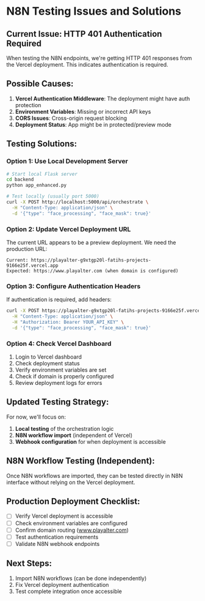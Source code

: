 # N8N Testing Issues and Solutions

## Current Issue: HTTP 401 Authentication Required

When testing the N8N endpoints, we're getting HTTP 401 responses from the Vercel deployment. This indicates authentication is required.

## Possible Causes:

1. **Vercel Authentication Middleware**: The deployment might have auth protection
2. **Environment Variables**: Missing or incorrect API keys
3. **CORS Issues**: Cross-origin request blocking
4. **Deployment Status**: App might be in protected/preview mode

## Testing Solutions:

### Option 1: Use Local Development Server
```bash
# Start local Flask server
cd backend
python app_enhanced.py

# Test locally (usually port 5000)
curl -X POST http://localhost:5000/api/orchestrate \
  -H "Content-Type: application/json" \
  -d '{"type": "face_processing", "face_mask": true}'
```

### Option 2: Update Vercel Deployment URL
The current URL appears to be a preview deployment. We need the production URL:
```
Current: https://playalter-g9xtgp20l-fatihs-projects-9166e25f.vercel.app
Expected: https://www.playalter.com (when domain is configured)
```

### Option 3: Configure Authentication Headers
If authentication is required, add headers:
```bash
curl -X POST https://playalter-g9xtgp20l-fatihs-projects-9166e25f.vercel.app/api/n8n/agent-orchestrate \
  -H "Content-Type: application/json" \
  -H "Authorization: Bearer YOUR_API_KEY" \
  -d '{"type": "face_processing", "face_mask": true}'
```

### Option 4: Check Vercel Dashboard
1. Login to Vercel dashboard
2. Check deployment status
3. Verify environment variables are set
4. Check if domain is properly configured
5. Review deployment logs for errors

## Updated Testing Strategy:

For now, we'll focus on:
1. **Local testing** of the orchestration logic
2. **N8N workflow import** (independent of Vercel)
3. **Webhook configuration** for when deployment is accessible

## N8N Workflow Testing (Independent):
Once N8N workflows are imported, they can be tested directly in N8N interface without relying on the Vercel deployment.

## Production Deployment Checklist:
- [ ] Verify Vercel deployment is accessible
- [ ] Check environment variables are configured
- [ ] Confirm domain routing (www.playalter.com)
- [ ] Test authentication requirements
- [ ] Validate N8N webhook endpoints

## Next Steps:
1. Import N8N workflows (can be done independently)
2. Fix Vercel deployment authentication
3. Test complete integration once accessible
